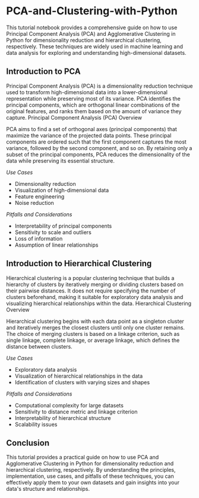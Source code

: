 # PCA-and-Clustering-with-Python

This tutorial notebook provides a comprehensive guide on how to use Principal Component Analysis (PCA) and Agglomerative Clustering in Python for dimensionality reduction and hierarchical clustering, respectively. These techniques are widely used in machine learning and data analysis for exploring and understanding high-dimensional datasets.

## Introduction to PCA

Principal Component Analysis (PCA) is a dimensionality reduction technique used to transform high-dimensional data into a lower-dimensional representation while preserving most of its variance. PCA identifies the principal components, which are orthogonal linear combinations of the original features, and ranks them based on the amount of variance they capture.
Principal Component Analysis (PCA)
Overview

PCA aims to find a set of orthogonal axes (principal components) that maximize the variance of the projected data points. These principal components are ordered such that the first component captures the most variance, followed by the second component, and so on. By retaining only a subset of the principal components, PCA reduces the dimensionality of the data while preserving its essential structure.

<i>Use Cases</i>
* Dimensionality reduction
* Visualization of high-dimensional data
* Feature engineering
* Noise reduction

<i>Pitfalls and Considerations </i>

* Interpretability of principal components
* Sensitivity to scale and outliers
* Loss of information
* Assumption of linear relationships


## Introduction to Hierarchical Clustering

Hierarchical clustering is a popular clustering technique that builds a hierarchy of clusters by iteratively merging or dividing clusters based on their pairwise distances. It does not require specifying the number of clusters beforehand, making it suitable for exploratory data analysis and visualizing hierarchical relationships within the data.
Hierarchical Clustering
Overview

Hierarchical clustering begins with each data point as a singleton cluster and iteratively merges the closest clusters until only one cluster remains. The choice of merging clusters is based on a linkage criterion, such as single linkage, complete linkage, or average linkage, which defines the distance between clusters.

<i>Use Cases</i>

* Exploratory data analysis
* Visualization of hierarchical relationships in the data
* Identification of clusters with varying sizes and shapes

<i>Pitfalls and Considerations</i>

* Computational complexity for large datasets
* Sensitivity to distance metric and linkage criterion
* Interpretability of hierarchical structure
* Scalability issues


## Conclusion

This tutorial provides a practical guide on how to use PCA and Agglomerative Clustering in Python for dimensionality reduction and hierarchical clustering, respectively. By understanding the principles, implementation, use cases, and pitfalls of these techniques, you can effectively apply them to your own datasets and gain insights into your data's structure and relationships.